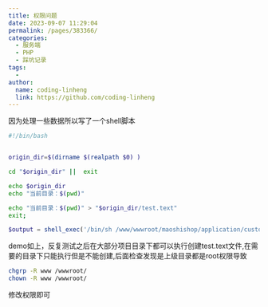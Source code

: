 ```yaml
---
title: 权限问题
date: 2023-09-07 11:29:04
permalink: /pages/383366/
categories:
  - 服务端
  - PHP
  - 踩坑记录
tags:
  - 
author: 
  name: coding-linheng
  link: https://github.com/coding-linheng
---
```


因为处理一些数据所以写了一个shell脚本
```bash
#!/bin/bash


origin_dir=$(dirname $(realpath $0) )

cd "$origin_dir" ||  exit

echo $origin_dir
echo "当前目录：$(pwd)"

echo "当前目录：$(pwd)" > "$origin_dir/test.text"
exit;
```
```php
$output = shell_exec('/bin/sh /www/wwwroot/maoshishop/application/custom/shellscript/scan.sh');
```

demo如上，反复测试之后在大部分项目目录下都可以执行创建test.text文件,在需要的目录下只能执行但是不能创建,后面检查发现是上级目录都是root权限导致
```bash
chgrp -R www /wwwroot/
chown -R www /wwwroot/
```
修改权限即可